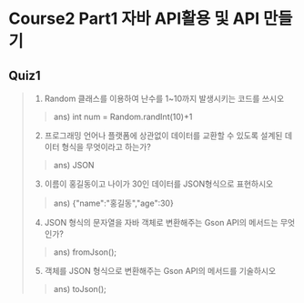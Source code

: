 # Course2 Part1 자바 API활용 및 API 만들기

## Quiz1

>1. Random 클래스를 이용하여 난수를 1~10까지 발생시키는 코드를 쓰시오
>> ans) int num = Random.randInt(10)+1
>2. 프로그래밍 언어나 플랫폼에 상관없이 데이터를 교환할 수 있도록 설계된 데이터 형식을 무엇이라고 하는가? 
>> ans) JSON
>3. 이름이 홍길동이고 나이가 30인 데이터를 JSON형식으로 표현하시오
>> ans) {"name":"홍길동","age":30}
>4. JSON 형식의 문자열을 자바 객체로 변환해주는 Gson API의 메서드는 무엇인가?
>> ans) fromJson();
>5. 객체를 JSON 형식으로 변환해주는 Gson API의 메서드를 기술하시오
>> ans) toJson();

